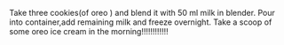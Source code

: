 Take three cookies(of oreo ) and blend it with 50 ml milk in blender.
Pour into container,add remaining milk and freeze overnight.
Take a scoop of some oreo ice cream in the morning!!!!!!!!!!!! 